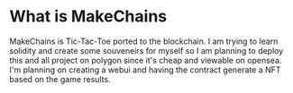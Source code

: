 # What is MakeChains
MakeChains is Tic-Tac-Toe ported to the blockchain. I am trying to learn solidity and create some souveneirs for myself so I am planning to deploy this and all project on polygon since it's cheap and viewable on opensea. I'm planning on creating a webui and having the contract generate a NFT based on the game results.
